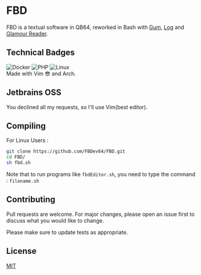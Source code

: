 # FBD

FBD is a textual software in QB64, reworked in Bash with [Gum]([url](https://github.com/charmbracelet/gum)), [Log]([url](https://github.com/charmbracelet/log)) and [Glamour Reader]([url](https://github.com/charmbracelet/glamour)).

## Technical Badges
![Docker](https://img.shields.io/badge/docker-%230db7ed.svg?style=for-the-badge&logo=docker&logoColor=white)
![PHP](https://img.shields.io/badge/php-%23777BB4.svg?style=for-the-badge&logo=php&logoColor=white)
![Linux](https://img.shields.io/badge/Linux-FCC624?style=for-the-badge&logo=linux&logoColor=black)
<br>Made with Vim 😎 and Arch.

## Jetbrains OSS
You declined all my requests, so I'll use Vim(best editor).

## Compiling

For Linux Users :
```bash
git clone https://github.com/FBDev64/FBD.git
cd FBD/
sh fbd.sh
```
Note that to run programs like `fbdEditor.sh`, you need to type the command : `filename.sh`

## Contributing

Pull requests are welcome. For major changes, please open an issue first
to discuss what you would like to change.

Please make sure to update tests as appropriate.

## License

[MIT]([https://choosealicense.com/licenses/gpl-3.0/])
